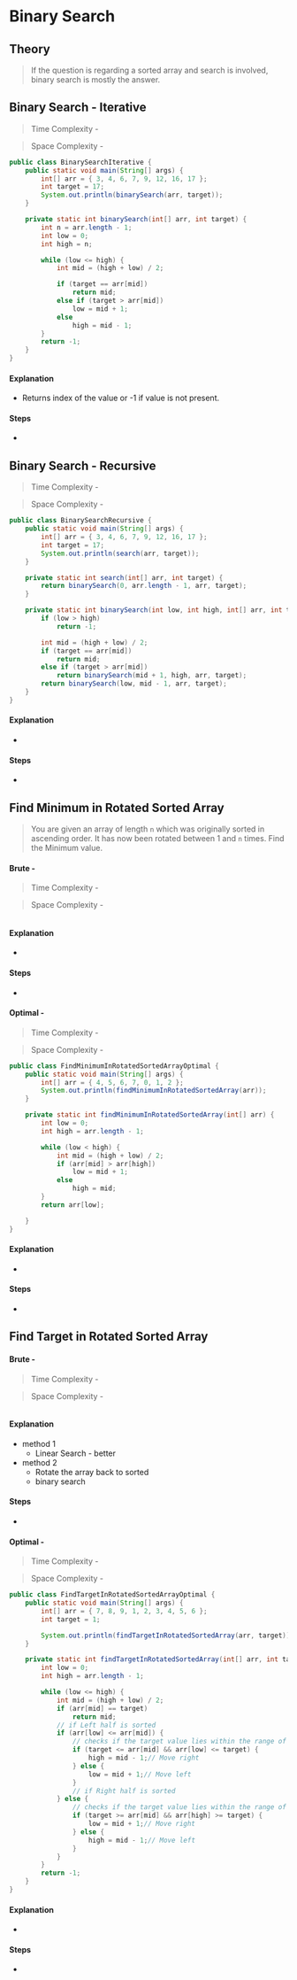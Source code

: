# **Binary Search**
## **Theory**
> If the question is regarding a sorted array and search is involved, binary search is mostly the answer.
## **Binary Search - Iterative**
>Time Complexity - 

>Space Complexity - 
```java
public class BinarySearchIterative {
    public static void main(String[] args) {
        int[] arr = { 3, 4, 6, 7, 9, 12, 16, 17 };
        int target = 17;
        System.out.println(binarySearch(arr, target));
    }

    private static int binarySearch(int[] arr, int target) {
        int n = arr.length - 1;
        int low = 0;
        int high = n;

        while (low <= high) {
            int mid = (high + low) / 2;

            if (target == arr[mid])
                return mid;
            else if (target > arr[mid])
                low = mid + 1;
            else
                high = mid - 1;
        }
        return -1;
    }
}
```
#### Explanation

- Returns index of the value or -1 if value is not present.

#### Steps

-

## **Binary Search - Recursive**
>Time Complexity - 

>Space Complexity - 
```java
public class BinarySearchRecursive {
    public static void main(String[] args) {
        int[] arr = { 3, 4, 6, 7, 9, 12, 16, 17 };
        int target = 17;
        System.out.println(search(arr, target));
    }

    private static int search(int[] arr, int target) {
        return binarySearch(0, arr.length - 1, arr, target);
    }

    private static int binarySearch(int low, int high, int[] arr, int target) {
        if (low > high)
            return -1;

        int mid = (high + low) / 2;
        if (target == arr[mid])
            return mid;
        else if (target > arr[mid])
            return binarySearch(mid + 1, high, arr, target);
        return binarySearch(low, mid - 1, arr, target);
    }
}
```
#### Explanation

- 

#### Steps

-

## **Find Minimum in Rotated Sorted Array**
> You are given an array of length `n` which was originally sorted in ascending order. It has now been rotated between 1 and `n` times. Find the Minimum value.
#### Brute - 
>Time Complexity - 

>Space Complexity - 
```java

```
#### Explanation

-

#### Steps

-

#### Optimal -
>Time Complexity - 

>Space Complexity - 

```java
public class FindMinimumInRotatedSortedArrayOptimal {
    public static void main(String[] args) {
        int[] arr = { 4, 5, 6, 7, 0, 1, 2 };
        System.out.println(findMinimumInRotatedSortedArray(arr));
    }

    private static int findMinimumInRotatedSortedArray(int[] arr) {
        int low = 0;
        int high = arr.length - 1;

        while (low < high) {
            int mid = (high + low) / 2;
            if (arr[mid] > arr[high])
                low = mid + 1;
            else
                high = mid;
        }
        return arr[low];

    }
}
```
#### Explanation

-

#### Steps

-

## **Find Target in Rotated Sorted Array**
>
#### Brute - 
>Time Complexity - 

>Space Complexity - 
```java

```
#### Explanation

- method 1
    - Linear Search - better
- method 2
    - Rotate the array back to sorted
    - binary search

#### Steps

-

#### Optimal -
>Time Complexity - 

>Space Complexity - 

```java
public class FindTargetInRotatedSortedArrayOptimal {
    public static void main(String[] args) {
        int[] arr = { 7, 8, 9, 1, 2, 3, 4, 5, 6 };
        int target = 1;

        System.out.println(findTargetInRotatedSortedArray(arr, target));
    }

    private static int findTargetInRotatedSortedArray(int[] arr, int target) {
        int low = 0;
        int high = arr.length - 1;

        while (low <= high) {
            int mid = (high + low) / 2;
            if (arr[mid] == target)
                return mid;
            // if Left half is sorted
            if (arr[low] <= arr[mid]) {
                // checks if the target value lies within the range of the sorted left half
                if (target <= arr[mid] && arr[low] <= target) {
                    high = mid - 1;// Move right
                } else {
                    low = mid + 1;// Move left
                }
                // if Right half is sorted
            } else {
                // checks if the target value lies within the range of the sorted right half
                if (target >= arr[mid] && arr[high] >= target) {
                    low = mid + 1;// Move right
                } else {
                    high = mid - 1;// Move left
                }
            }
        }
        return -1;
    }
}
```
#### Explanation

-

#### Steps

-